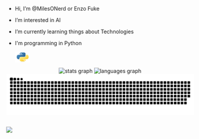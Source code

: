 - Hi, I’m @MilesONerd or Enzo Fuke 
- I’m interested in AI
- I’m currently learning things about Technologies
- I'm programming in Python

  
  <img align="center" alt="Enzo-Python" height="30" width="40" src="https://raw.githubusercontent.com/devicons/devicon/master/icons/python/python-original.svg">


<div align="center">
  <img src="https://github-readme-stats.vercel.app/api?username=MilesONerd&hide_title=false&hide_rank=false&show_icons=true&include_all_commits=true&count_private=true&disable_animations=false&theme=dracula&locale=en&hide_border=false&order=1" height="150" alt="stats graph"  />
  <img src="https://github-readme-stats.vercel.app/api/top-langs?username=MilesONerd&locale=en&hide_title=false&layout=compact&card_width=320&langs_count=5&theme=dracula&hide_border=false&order=2" height="150" alt="languages graph"  />
</div>

<picture>
  <source media="(prefers-color-scheme: dark)" srcset="https://raw.githubusercontent.com/MilesONerd/MilesONerd/output/github-contribution-grid-snake-dark.svg">
  <source media="(prefers-color-scheme: light)" srcset="https://raw.githubusercontent.com/MilesONerd/MilesONerd/output/github-contribution-grid-snake.svg">
  <img alt="github contribution grid snake animation" src="https://raw.githubusercontent.com/MilesONerd/MilesONerd/output/github-contribution-grid-snake.svg">
</picture>

##
<div>
  <a href="https://facebook.com/enzocfuke" target="_blank"><img src="https://img.shields.io/badge/Facebook-1877F2?style=for-the-badge&logo=facebook&logoColor=white" target="blank"></a>
</div>
